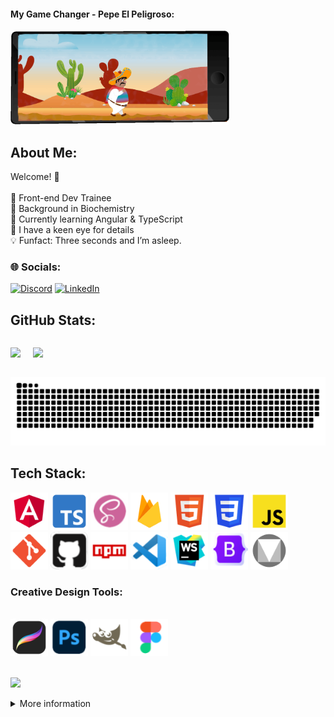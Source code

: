 #### My Game Changer - Pepe El Peligroso:
<p>
<img src="pepe-bg-phone.gif" width="350" height="150" alt="Animated Pepe from the Game El Pollo Loco">
</p>

## About Me:

<div style="padding: 5;">

Welcome! 🙌<br><br>🩷 Front-end Dev  Trainee<br>🧪 Background in Biochemistry<br>📌 Currently learning Angular & TypeScript<br>🔎 I have a keen eye for details<br>💡 Funfact: Three seconds and I’m asleep.

</div>

<div style="padding: 5;">

### 🌐 Socials:
[![Discord](https://img.shields.io/badge/Discord-%237289DA.svg?logo=discord&logoColor=white)](https://discord.gg/https://discord.gg/https://discord.com/channels/@me) [![LinkedIn](https://img.shields.io/badge/LinkedIn-%230077B5.svg?logo=linkedin&logoColor=white)](https://linkedin.com/in/https://www.linkedin.com/in/dr-michelle-puschkarow-605a7b17a/?originalSubdomain=de)

</div>


 ## GitHub Stats:
<div style="display: flex; align-items: center; gap: 20px;">

<div>

![](https://nirzak-streak-stats.vercel.app/?user=Michelle-bit-web&theme=dark&hide_border=false)

</div>

![](https://github-readme-stats.vercel.app/api/top-langs/?username=Michelle-bit-web&theme=dark&hide_border=false&include_all_commits=false&count_private=false&layout=compact)

</div>

 ![snake gif](https://github.com/Michelle-bit-web/Michelle-bit-web/blob/output/github-snake-dark.svg)

## Tech Stack:

<img src="icons/angular.png" width="60" height="60" alt="Angular"> <img src="icons/typescript.png" width="60" height="60" alt="TypeScript"> <img src="icons/sass.png" width="60" height="60" alt="SASS"> <img src="icons/firebase.png" width="60" height="60" alt="Firebase"> <img src="icons/html.png" width="60" height="60" alt="HTML5"> <img src="icons/css.png" width="60" height="60" alt="CSS3"> <img src="icons/javascript.png" width="60" height="60" alt="JavaScript"> <img src="icons/git.png" width="60" height="60" alt="Git"> <img src="icons/github.png" width="60" height="60" alt="GitHub">  <img src="icons/npm.png" width="60" height="60" alt="NPM">   <img src="icons/vscode.png" width="60" height="60" alt="VS Code"> <img src="icons/webstorm.png" width="60" height="60" alt="WebStorm"> <img src="icons/bootstrap.png" width="60" height="60" alt="Bootstrap"> <img src="icons/material-design.png" width="60" height="60" alt="Material Design"> 


### Creative Design Tools:

<br>
<div>
<img src="icons/procreate.png" width="60" height="60" alt="Procreate"> 
<img src="icons/photoshop.png" width="60" height="60" alt="Photoshop"> 
<img src="icons/gimp.png" width="60" height="60" alt="Gimp"> 
<img src="icons/figma.png" width="60" height="60" alt="Figma"> 
</div>
<br>

![](https://media.giphy.com/media/Bzzb92NKwUOj0FjQOd/giphy.gif?cid=ecf05e47o0futxlt3d1zckckxvue1jpmnywyostawztvuinb&ep=v1_gifs_search&rid=giphy.gif&ct=g)

<details>
<summary>More information</summary>

#### 🔝 Top Contributed Repo
![](https://github-contributor-stats.vercel.app/api?username=Michelle-bit-web&limit=5&theme=dark&combine_all_yearly_contributions=true)

---
[![](https://visitcount.itsvg.in/api?id=Michelle-bit-web&icon=0&color=0)](https://visitcount.itsvg.in)

![](https://media.giphy.com/media/1m4ukmk9Lu90At2FGu/giphy.gif?cid=ecf05e475wotpig06ymjx7nkaqd7mawz8rdsax7hc4tdtdrg&ep=v1_gifs_search&rid=giphy.gif&ct=g)
<!-- Created with GPRM ( https://gprm.itsvg.in ) -->
</details>





